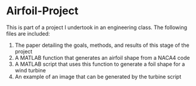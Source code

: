 # Airfoil-Project

This is part of a project I undertook in an engineering class. The following files are included:
<ol>
<li>The paper detailing the goals, methods, and results of this stage of the project</li>
<li>A MATLAB function that generates an airfoil shape from a NACA4 code</li>
<li>A MATLAB script that uses this function to generate a foil shape for a wind turbine</li>
<li>An example of an image that can be generated by the turbine script</li>
</ol>
